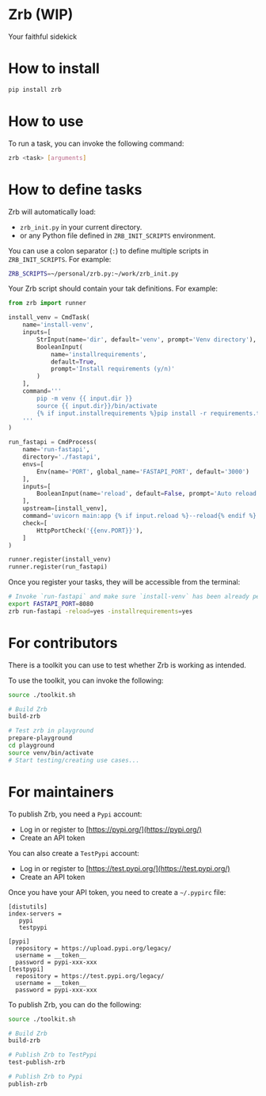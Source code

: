 # Zrb (WIP)

Your faithful sidekick

# How to install

```bash
pip install zrb
```

# How to use

To run a task, you can invoke the following command:

```bash
zrb <task> [arguments]
```

# How to define tasks

Zrb will automatically load:

- `zrb_init.py` in your current directory.
- or any Python file defined in `ZRB_INIT_SCRIPTS` environment.

You can use a colon separator (`:`) to define multiple scripts in `ZRB_INIT_SCRIPTS`. For example:

```bash
ZRB_SCRIPTS=~/personal/zrb.py:~/work/zrb_init.py
```

Your Zrb script should contain your tak definitions. For example:

```python
from zrb import runner

install_venv = CmdTask(
    name='install-venv',
    inputs=[
        StrInput(name='dir', default='venv', prompt='Venv directory'),
        BooleanInput(
            name='installrequirements', 
            default=True, 
            prompt='Install requirements (y/n)'
        )
    ],
    command='''
        pip -m venv {{ input.dir }}
        source {{ input.dir}}/bin/activate
        {% if input.installrequirements %}pip install -r requirements.txt{% endif %}
    '''
)

run_fastapi = CmdProcess(
    name='run-fastapi',
    directory='./fastapi',
    envs=[
        Env(name='PORT', global_name='FASTAPI_PORT', default='3000')
    ],
    inputs=[
        BooleanInput(name='reload', default=False, prompt='Auto reload (y/n)')
    ],
    upstream=[install_venv],
    command='uvicorn main:app {% if input.reload %}--reload{% endif %}',
    check=[
        HttpPortCheck('{{env.PORT}}'),
    ]
)

runner.register(install_venv)
runner.register(run_fastapi)
```

Once you register your tasks, they will be accessible from the terminal:

```bash
# Invoke `run-fastapi` and make sure `install-venv` has been already performed
export FASTAPI_PORT=8080
zrb run-fastapi -reload=yes -installrequirements=yes
```

# For contributors

There is a toolkit you can use to test whether Zrb is working as intended.

To use the toolkit, you can invoke the following:

```bash
source ./toolkit.sh

# Build Zrb
build-zrb

# Test zrb in playground
prepare-playground
cd playground
source venv/bin/activate
# Start testing/creating use cases...
```


# For maintainers

To publish Zrb, you need a `Pypi` account:

- Log in or register to [https://pypi.org/](https://pypi.org/)
- Create an API token

You can also create a `TestPypi` account:

- Log in or register to [https://test.pypi.org/](https://test.pypi.org/)
- Create an API token

Once you have your API token, you need to create a `~/.pypirc` file:

```
[distutils]
index-servers =
   pypi
   testpypi

[pypi]
  repository = https://upload.pypi.org/legacy/
  username = __token__
  password = pypi-xxx-xxx
[testpypi]
  repository = https://test.pypi.org/legacy/
  username = __token__
  password = pypi-xxx-xxx
```

To publish Zrb, you can do the following:

```bash
source ./toolkit.sh

# Build Zrb
build-zrb

# Publish Zrb to TestPypi
test-publish-zrb

# Publish Zrb to Pypi
publish-zrb
```
